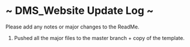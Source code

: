 ~ DMS_Website Update Log ~
===========

Please add any notes or major changes to the ReadMe.

1. Pushed all the major files to the master branch + copy of the template.
